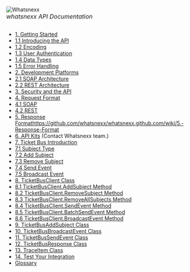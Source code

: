 <br/>![Whatsnexx](http://whatsnexx.com/wp-content/themes/whatsnexx/img/logo.png)<br/>
<font size="3"><i>whatsnexx API Documentation</i></font></div>
## <a name="contents"></a>
* [1. Getting Started](https://github.com/whatsnexx/whatsnexx.github.com/wiki/1.-Getting-Started)
 * [1.1 Introducing the API](https://github.com/whatsnexx/whatsnexx.github.com/wiki/1.-Getting-Started#wiki-1.1)
 * [1.2 Encoding](https://github.com/whatsnexx/whatsnexx.github.com/wiki/1.-Getting-Started#wiki-1.2)
 * [1.3 User Authentication](https://github.com/whatsnexx/whatsnexx.github.com/wiki/1.-Getting-Started#wiki-user-1.3)
 * [1.4 Data Types](https://github.com/whatsnexx/whatsnexx.github.com/wiki/1.-Getting-Started#wiki-1.4)
 * [1.5 Error Handling](https://github.com/whatsnexx/whatsnexx.github.com/wiki/1.-Getting-Started#wiki-1.5)
* [2. Development Platforms](https://github.com/whatsnexx/whatsnexx.github.com/wiki/2.-Development-Platforms)
 * [2.1 SOAP Architecture](https://github.com/whatsnexx/whatsnexx.github.com/wiki/2.-Development-Platforms#wiki-2.1)
 * [2.2 REST Architecture](https://github.com/whatsnexx/whatsnexx.github.com/wiki/2.-Development-Platforms#wiki-2.2)
* [3. Security and the API](https://github.com/whatsnexx/whatsnexx.github.com/wiki/3.-Security-and-the-API)
* [4. Request Format](https://github.com/whatsnexx/whatsnexx.github.com/wiki/4.-Request-Format)
 * [4.1 SOAP](https://github.com/whatsnexx/whatsnexx.github.com/wiki/4.-Request-Format#wiki-4.1)
 * [4.2 REST](https://github.com/whatsnexx/whatsnexx.github.com/wiki/4.-Request-Format#wiki-4.2)
* [5. Response Format]()https://github.com/whatsnexx/whatsnexx.github.com/wiki/5.-Response-Format
* [6. API Kits](#) (Contact Whatsnexx team.)
* [7. Ticket Bus Introduction](https://github.com/whatsnexx/whatsnexx.github.com/wiki/7.-Ticket-Bus-Introduction)
 * [7.1 Subject Type](https://github.com/whatsnexx/whatsnexx.github.com/wiki/7.-Ticket-Bus-Introduction#wiki-7.1)
 * [7.2 Add Subject](https://github.com/whatsnexx/whatsnexx.github.com/wiki/7.-Ticket-Bus-Introduction#wiki-7.2)
 * [7.3 Remove Subject](https://github.com/whatsnexx/whatsnexx.github.com/wiki/7.-Ticket-Bus-Introduction#wiki-7.3)
 * [7.4 Send Event](https://github.com/whatsnexx/whatsnexx.github.com/wiki/7.-Ticket-Bus-Introduction#wiki-7.4)
 * [7.5 Broadcast Event](https://github.com/whatsnexx/whatsnexx.github.com/wiki/7.-Ticket-Bus-Introduction#wiki-7.5)
* [8. TicketBusClient Class](https://github.com/whatsnexx/whatsnexx.github.com/wiki/8.-Ticketbusclient-class)
 * [8.1 TicketBusClient.AddSubject Method](https://github.com/whatsnexx/whatsnexx.github.com/wiki/8.1-TicketBusClient.AddSubject-Method)
 * [8.2 TicketBusClient.RemoveSubject Method](https://github.com/whatsnexx/whatsnexx.github.com/wiki/8.2-TicketBusClient.RemoveSubject-Method)
 * [8.3 TicketBusClient.RemoveAllSubjects Method](https://github.com/whatsnexx/whatsnexx.github.com/wiki/8.3-TicketBusClient.RemoveAllSubjects-Method)
 * [8.4 TicketBusClient.SendEvent Method](https://github.com/whatsnexx/whatsnexx.github.com/wiki/8.4-TicketBusClient.SendEvent-Method)
 * [8.5 TicketBusClient.BatchSendEvent Method](https://github.com/whatsnexx/whatsnexx.github.com/wiki/8.5-TicketBusClient.BatchSendEvent-Method)
 * [8.6 TicketBusClient.BroadcastEvent Method](https://github.com/whatsnexx/whatsnexx.github.com/wiki/8.6-TicketBusClient.BroadcastEvent-Method)
* [9. TicketBusAddSubject Class](https://github.com/whatsnexx/whatsnexx.github.com/wiki/9.-TicketBusAddSubject-Class)
* [10. TicketBusBroadcastEvent Class](https://github.com/whatsnexx/whatsnexx.github.com/wiki/10.-TicketBusBroadcastEvent-Class)
* [11. TicketBusSendEvent Class](https://github.com/whatsnexx/whatsnexx.github.com/wiki/11.-TicketBusSendEvent-Class)
* [12. TicketBusResponse Class](https://github.com/whatsnexx/whatsnexx.github.com/wiki/12.-TicketBusResponse-Class)
* [13. TraceItem Class](https://github.com/whatsnexx/whatsnexx.github.com/wiki/13.-TraceItem-Class)
* [14. Test Your Integration](https://github.com/whatsnexx/whatsnexx.github.com/wiki/9.-Test-Your-Integration)
* [Glossary](https://github.com/whatsnexx/whatsnexx.github.com/wiki/Glossary)

